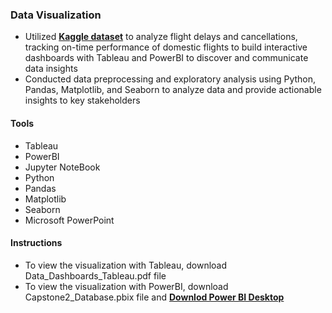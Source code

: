 ### Data Visualization
- Utilized [**Kaggle dataset**](https://www.kaggle.com/datasets/usdot/flight-delays) to analyze flight delays and cancellations, tracking on-time performance of domestic flights to build interactive dashboards with Tableau and PowerBI to discover and communicate data insights 
- Conducted data preprocessing and exploratory analysis using Python, Pandas, Matplotlib, and Seaborn to analyze data and provide actionable insights to key stakeholders
#### Tools
- Tableau
- PowerBI
- Jupyter NoteBook
- Python
- Pandas
- Matplotlib
- Seaborn
- Microsoft PowerPoint

#### Instructions
- To view the visualization with Tableau, download Data_Dashboards_Tableau.pdf file
- To view the visualization with PowerBI, download Capstone2_Database.pbix file and [**Downlod Power BI Desktop**](https://powerbi.microsoft.com/en-us/)

  
